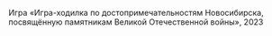 Игра «Игра-ходилка по достопримечательностям Новосибирска, посвящённую памятникам Великой Отечественной войны», 2023 
